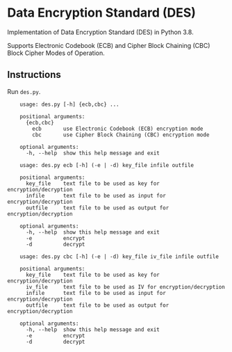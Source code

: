 # Data Encryption Standard (DES)
Implementation of Data Encryption Standard (DES) in Python 3.8.

Supports Electronic Codebook (ECB) and Cipher Block Chaining (CBC) Block Cipher Modes of Operation.

## Instructions
Run `des.py`.

        usage: des.py [-h] {ecb,cbc} ...

        positional arguments:
          {ecb,cbc}
            ecb       use Electronic Codebook (ECB) encryption mode
            cbc       use Cipher Block Chaining (CBC) encryption mode
        
        optional arguments:
          -h, --help  show this help message and exit
<!-- -->
        usage: des.py ecb [-h] (-e | -d) key_file infile outfile
        
        positional arguments:
          key_file    text file to be used as key for encryption/decryption
          infile      text file to be used as input for encryption/decryption
          outfile     text file to be used as output for encryption/decryption
        
        optional arguments:
          -h, --help  show this help message and exit
          -e          encrypt
          -d          decrypt
<!-- -->
        usage: des.py cbc [-h] (-e | -d) key_file iv_file infile outfile
        
        positional arguments:
          key_file    text file to be used as key for encryption/decryption
          iv_file     text file to be used as IV for encryption/decryption
          infile      text file to be used as input for encryption/decryption
          outfile     text file to be used as output for encryption/decryption
        
        optional arguments:
          -h, --help  show this help message and exit
          -e          encrypt
          -d          decrypt
